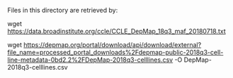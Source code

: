 
Files in this directory are retrieved by:

wget https://data.broadinstitute.org/ccle/CCLE_DepMap_18q3_maf_20180718.txt

wget https://depmap.org/portal/download/api/download/external?file_name=processed_portal_downloads%2Fdepmap-public-2018q3-cell-line-metadata-0bd2.2%2FDepMap-2018q3-celllines.csv -O DepMap-2018q3-celllines.csv
